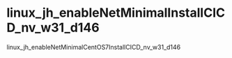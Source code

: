 # linux_jh_enableNetMinimalInstallCICD_nv_w31_d146
linux_jh_enableNetMinimalCentOS7InstallCICD_nv_w31_d146

